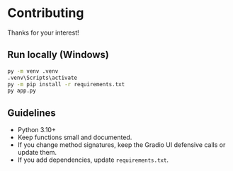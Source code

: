 
# Contributing

Thanks for your interest!

## Run locally (Windows)

```cmd
py -m venv .venv
.venv\Scripts\activate
py -m pip install -r requirements.txt
py app.py
```

## Guidelines
- Python 3.10+
- Keep functions small and documented.
- If you change method signatures, keep the Gradio UI defensive calls or update them.
- If you add dependencies, update `requirements.txt`.
